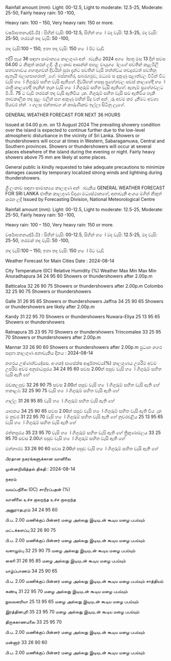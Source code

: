 Rainfall amount (mm): Light: 00-12.5, Light to moderate: 12.5-25, Moderate: 25-50, Fairly heavy rain: 50 -100,

Heavy rain: 100 – 150, Very heavy rain: 150 or more.

වර්ෂාපතනය(මි.මී) : සිහින් වැසි: 00-12.5, සිහින් හ ෝ මද වැසි: 12.5-25, මද වැසි: 25-50, තරමක් තද වැසි: 50 -100,

තද වැසි:100 – 150, ඉතා තද වැසි: 150 හ ෝ ඊට වැඩි

ඉදිරි පැය 36 සඳහා සාමාන්‍යය කාලගුණ අන්‍ාවැකිය 2024 අග ෝසතු මස 13 දින්‍ සවස 04.00 ට නිකුත් කරන්‍ ලදි. ශ්‍රී ලංකාව ආසන්න්‍ පහළ වායුග ෝලගේ පවතින්‍ කැළඹිලි සතවභාවය ගහතුගවන් දිවයින්‍ පුරා දැන්‍ට පවතින්‍ වැසි තත්ත්වය තවදුරටත් පවතිනු ඇතැයි බලාගපාගරාත්ුගේ. බස්නාහිර, සබරගමුව, මධ්‍යම ස දකුණු පළාත්වල විටින් විට වැසි හ ෝ ගිගුරුම් සහිත වැසි ඇතිහේ. දිවයිහන් හසසු ප්‍රහේශවල සවස් කාලහේදී හ ෝ රාත්‍රී කාලහේදී තැනින් තැන වැසි හ ෝ ගිගුරුම් සහිත වැසි ඇතිහේ. ඇතැම් ප්‍රහේශවලට මි.මී. 75 ට වැඩි තරමක් තද වැසි ඇතිවිය ැක. ගිගුරුම් සහිත වැසි සම ඇතිවිය හැකි තාවකාලික තද සුළං වලින් සහ අකුණු මඟින් සිදු වන්‍ අන්‍ුරු අවම කර ැනීමට අවශ්‍ය පියවර න්න්‍ා ගලස ජන්‍තාවග න් කාරුණිකව ඉල්ලා සිටිනු ලැගේ.

GENERAL WEATHER FORECAST FOR NEXT 36 HOURS

Issued at 04.00 p.m. on 13 August 2024 The prevailing showery condition over the island is expected to continue further due to the low-level atmospheric disturbance in the vicinity of Sri Lanka. Showers or thundershowers will occur at times in Western, Sabaragamuwa, Central and Southern provinces. Showers or thundershowers will occur at several places elsewhere of the island during the evening or night. Fairly heavy showers above 75 mm are likely at some places.

General public is kindly requested to take adequate precautions to minimize damages caused by temporary localized strong winds and lightning during thundershowers.

ශ්‍රී ලංකාව සඳහා සාමාන්‍යය කාලගුණ අන්‍ාවැකිය GENERAL WEATHER FORECAST FOR SRI LANKA ජාතික කාලගුණ විදයා මධ්‍යස්ථානහේ, අනාවැකි අංශය මගින් නිකුත් කරන ලදි Issued by Forecasting Division, National Meteorological Centre

Rainfall amount (mm): Light: 00-12.5, Light to moderate: 12.5-25, Moderate: 25-50, Fairly heavy rain: 50 -100,

Heavy rain: 100 – 150, Very heavy rain: 150 or more.

වර්ෂාපතනය(මි.මී) : සිහින් වැසි: 00-12.5, සිහින් හ ෝ මද වැසි: 12.5-25, මද වැසි: 25-50, තරමක් තද වැසි: 50 -100,

තද වැසි:100 – 150, ඉතා තද වැසි: 150 හ ෝ ඊට වැඩි

Weather Forecast for Main Cities Date : 2024-08-14

City Temperature (0C) Relative Humidity (%) Weather Max Min Max Min Anuradhapura 34 24 95 60 Showers or thundershowers after 2.00p.m

Batticaloa 32 26 90 75 Showers or thundershowers after 2.00p.m Colombo 32 25 90 75 Showers or thundershowers

Galle 31 26 95 85 Showers or thundershowers Jaffna 34 25 90 65 Showers or thundershowers are likely after 2.00p.m

Kandy 31 22 95 70 Showers or thundershowers Nuwara-Eliya 25 13 95 65 Showers or thundershowers

Ratnapura 35 23 95 70 Showers or thundershowers Trincomalee 33 25 95 70 Showers or thundershowers after 2.00p.m

Mannar 33 26 90 60 Showers or thundershowers after 2.00p.m ප්‍රධාන නගර සදහා කාලගුණ අනාවැකිය දිනය : 2024-08-14

නගරය උෂ්ණත්වය(සස. අංශක) සාසේක්ෂ ආර්ද්‍රතාවය(%) කාලගුණය උපරිම අවම උපරිම අවම අනුරාධපුරය 34 24 95 60 සවස 2.00න් පසුව වැසි හ ෝ ගිගුරුම් සහිත වැසි ඇති හේ

මඩකලපුව 32 26 90 75 සවස 2.00න් පසුව වැසි හ ෝ ගිගුරුම් සහිත වැසි ඇති හේ හකාළඹ 32 25 90 75 වැසි හ ෝ ගිගුරුම් සහිත වැසි ඇති හේ

ගාල්ල 31 26 95 85 වැසි හ ෝ ගිගුරුම් සහිත වැසි ඇති හේ

යාපනය 34 25 90 65 සවස 2.00න් පසුව වැසි හ ෝ ගිගුරුම් සහිත වැසි ඇති විය ැක ම නුවර 31 22 95 70 වැසි හ ෝ ගිගුරුම් සහිත වැසි ඇති හේ නුවරඑළිය 25 13 95 65 වැසි හ ෝ ගිගුරුම් සහිත වැසි ඇති හේ

රත්නපුරය 35 23 95 70 වැසි හ ෝ ගිගුරුම් සහිත වැසි ඇති හේ ත්‍රිකුණාමලය 33 25 95 70 සවස 2.00න් පසුව වැසි හ ෝ ගිගුරුම් සහිත වැසි ඇති හේ

මන්නාරම 33 26 90 60 සවස 2.00න් පසුව වැසි හ ෝ ගිගුරුම් සහිත වැසි ඇති හේ

பிரதான நகரங்களுக்கான வானிலை

முன்னறிவித்தல் திகதி : 2024-08-14

நகரம்

வவப்பநிலை (0C) சாரீரப்பதன் (%)

வானிலை உச்ச குலறந்த உச்ச குலறந்த

அனுராதபுரம் 34 24 95 60

பி.ப. 2.00 மணிக்குப் பின்னர் மழை அல்லது இடியுடன் கூடிய மழை பபய்யும்

மட்டக்களப்பு 32 26 90 75

பி.ப. 2.00 மணிக்குப் பின்னர் மழை அல்லது இடியுடன் கூடிய மழை பபய்யும்

வகாழும்பு 32 25 90 75 மழை அல்லது இடியுடன் கூடிய மழை பபய்யும்

காைி 31 26 95 85 மழை அல்லது இடியுடன் கூடிய மழை பபய்யும்

யாழ்ப்பாணம் 34 25 90 65

பி.ப. 2.00 மணிக்குப் பின்னர் மழை அல்லது இடியுடன் கூடிய மழை பபய்யும் சாத்தியம்

கண்டி 31 22 95 70 மழை அல்லது இடியுடன் கூடிய மழை பபய்யும்

நுவவரைியா 25 13 95 65 மழை அல்லது இடியுடன் கூடிய மழை பபய்யும்

இரத்தினபுரி 35 23 95 70 மழை அல்லது இடியுடன் கூடிய மழை பபய்யும்

திருககாணமலை 33 25 95 70

பி.ப. 2.00 மணிக்குப் பின்னர் மழை அல்லது இடியுடன் கூடிய மழை பபய்யும்

மன்னார் 33 26 90 60

பி.ப. 2.00 மணிக்குப் பின்னர் மழை அல்லது இடியுடன் கூடிய மழை பபய்யும்